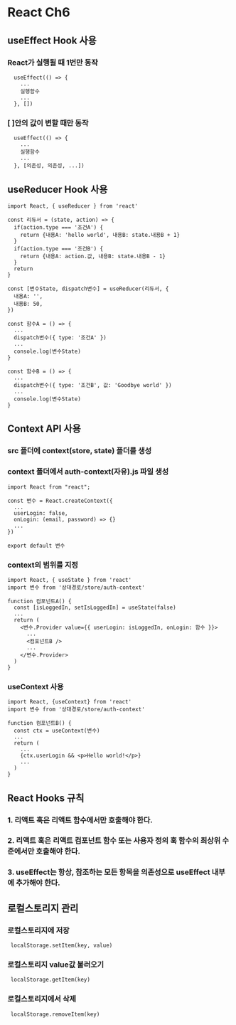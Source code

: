 # React Ch6

## useEffect Hook 사용

### React가 실행될 때 1번만 동작

```
  useEffect(() => {
    ...
    실행함수
    ...
  }, [])
```

### [ ]안의 값이 변할 때만 동작

```
  useEffect(() => {
    ...
    실행함수
    ...
  }, [의존성, 의존성, ...])
```

## useReducer Hook 사용

```
import React, { useReducer } from 'react'

const 리듀서 = (state, action) => {
  if(action.type === '조건A') {
    return {내용A: 'hello world', 내용B: state.내용B + 1}
  }
  if(action.type === '조건B') {
    return {내용A: action.값, 내용B: state.내용B - 1}
  }
  return
}

const [변수State, dispatch변수] = useReducer(리듀서, {
  내용A: '',
  내용B: 50,
})

const 함수A = () => {
  ...
  dispatch변수({ type: '조건A' })
  ...
  console.log(변수State)
}

const 함수B = () => {
  ...
  dispatch변수({ type: '조건B', 값: 'Goodbye world' })
  ...
  console.log(변수State)
}

```

## Context API 사용

### src 폴더에 context(store, state) 폴더를 생성

### context 폴더에서 auth-context(자유).js 파일 생성

```
import React from "react";

const 변수 = React.createContext({
  ...
  userLogin: false,
  onLogin: (email, password) => {}
  ...
})

export default 변수
```

### context의 범위를 지정

```
import React, { useState } from 'react'
import 변수 from '상대경로/store/auth-context'

function 컴포넌트A() {
  const [isLoggedIn, setIsLoggedIn] = useState(false)
  ...
  return (
    <변수.Provider value={{ userLogin: isLoggedIn, onLogin: 함수 }}>
      ...
      <컴포넌트B />
      ...
    </변수.Provider>
  )
}
```

### useContext 사용

```
import React, {useContext} from 'react'
import 변수 from '상대경로/store/auth-context'

function 컴포넌트B() {
  const ctx = useContext(변수)
  ...
  return (
    ...
    {ctx.userLogin && <p>Hello world!</p>}
    ...
  )
}
```

## React Hooks 규칙

### 1. 리액트 훅은 리액트 함수에서만 호출해야 한다. 
### 2. 리액트 훅은 리액트 컴포넌트 함수 또는 사용자 정의 훅 함수의 최상위 수준에서만 호출해야 한다.
### 3. useEffect는 항상, 참조하는 모든 항목을 의존성으로 useEffect 내부에 추가해야 한다.

## 로컬스토리지 관리

### 로컬스토리지에 저장

```
 localStorage.setItem(key, value)
```

### 로컬스토리지 value값 불러오기

```
 localStorage.getItem(key)
```

### 로컬스토리지에서 삭제

```
 localStorage.removeItem(key)
```
